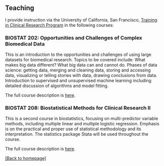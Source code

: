 ## Teaching

I provide instruction via the University of California, San Francisco, [Training in Clinical Research Program](https://ticr.ucsf.edu/) in the following courses:

### BIOSTAT 202: Opportunities and Challenges of Complex Biomedical Data

This is an introduction to the opportunities and challenges of using large datasets for biomedical research. Topics to be covered include: What makes big data different? What big data can and cannot do. Phases of data science: getting data, merging and cleaning data, storing and accessing data, visualizing or telling stories with data, drawing conclusions from data. Introduction to supervised and unsupervised machine learning including detailed discussion of algorithms and model fitting.

The full course description is [here](https://epibiostat.ucsf.edu/opportunities-and-challenges-complex-biomedical-data-introduction-science-big-data-biostat-202).

### BIOSTAT 208: Biostatistical Methods for Clinical Research II

This is a second course in biostatistics, focusing on multi-predictor variable methods, including multiple linear and multiple logistic regression. Emphasis is on the practical and proper use of statistical methodology and its interpretation. The statistics package Stata will be used throughout the course.

The full course description is [here](https://epibiostat.ucsf.edu/biostatistical-methods-clinical-research-ii-biostat-208).

[ [Back to homepage] ](./)

